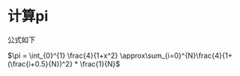 # 计算pi

公式如下

$\pi = \int_{0}^{1} \frac{4}{1+x^2} \approx\sum_{i=0}^{N}\frac{4}{1+(\frac{i+0.5}{N})^2} * \frac{1}{N}$
